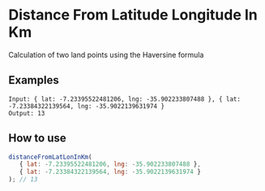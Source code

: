 # Distance From Latitude Longitude In Km

Calculation of two land points using the Haversine formula


## Examples

```code
Input: { lat: -7.23395522481206, lng: -35.902233807488 }, { lat: -7.23384322139564, lng: -35.9022139631974 }
Output: 13
```

## How to use

```javascript
distanceFromLatLonInKm(
   { lat: -7.23395522481206, lng: -35.902233807488 },
   { lat: -7.23384322139564, lng: -35.9022139631974 }
); // 13
```